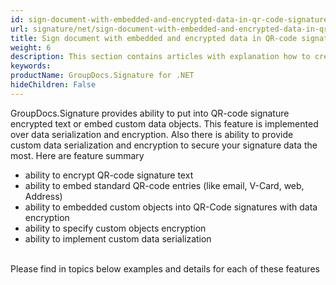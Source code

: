 ```yaml
---
id: sign-document-with-embedded-and-encrypted-data-in-qr-code-signatures
url: signature/net/sign-document-with-embedded-and-encrypted-data-in-qr-code-signatures
title: Sign document with embedded and encrypted data in QR-code signatures
weight: 6
description: This section contains articles with explanation how to create QR-Code electronic signatures and embed into QR-Code custom data object with its serialization and encryption. The examples show how to customize object serialization and encryption.
keywords: 
productName: GroupDocs.Signature for .NET
hideChildren: False
---
```

GroupDocs.Signature provides ability to put into QR-code signature encrypted text or embed custom data objects. This feature is implemented over data serialization and encryption. Also there is ability to provide custom data serialization and encryption to secure your signature data the most. Here are feature summary

*   ability to encrypt QR-code signature text
*   ability to embed standard QR-code entries (like email, V-Card, web, Address)
*   ability to embedded custom objects into QR-Code signatures with data encryption
*   ability to specify custom objects encryption
*   ability to implement custom data serialization  
        
      
    

Please find in topics below examples and details for each of these features
